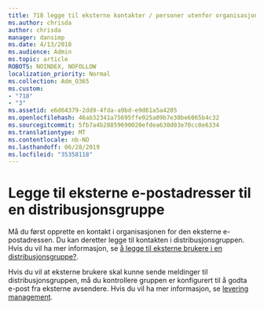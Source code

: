 ```yaml
---
title: 718 legge til eksterne kontakter / personer utenfor organisasjonen til en distribusjonsliste
ms.author: chrisda
author: chrisda
manager: dansimp
ms.date: 4/13/2018
ms.audience: Admin
ms.topic: article
ROBOTS: NOINDEX, NOFOLLOW
localization_priority: Normal
ms.collection: Adm_O365
ms.custom:
- "718"
- "3"
ms.assetid: e6d64379-2dd9-4fda-a9bd-e9d61a5a4205
ms.openlocfilehash: 46ab32341a75695ffe925a09b7e30be6065b4c32
ms.sourcegitcommit: 5fb7a4b28859690020efdea630d03e70cc0e6334
ms.translationtype: MT
ms.contentlocale: nb-NO
ms.lasthandoff: 06/28/2019
ms.locfileid: "35358118"
---
```

# <a name="add-external-email-addresses-to-a-distribution-group"></a>Legge til eksterne e-postadresser til en distribusjonsgruppe

Må du først opprette en kontakt i organisasjonen for den eksterne e-postadressen. Du kan deretter legge til kontakten i distribusjonsgruppen. Hvis du vil ha mer informasjon, se [å legge til eksterne brukere i en distribusjonsgruppe?](https://support.office.com/client/caa0f310-0bb7-48e3-8ad2-cb358b53bbba).

Hvis du vil at eksterne brukere skal kunne sende meldinger til distribusjonsgruppen, må du kontrollere gruppen er konfigurert til å godta e-post fra eksterne avsendere. Hvis du vil ha mer informasjon, se [levering management](https://technet.microsoft.com/library/bb124513.aspx#deliverymanagement).
